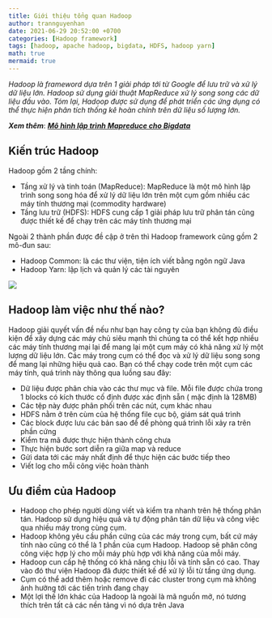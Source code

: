 ```yaml
---
title: Giới thiệu tổng quan Hadoop 
author: trannguyenhan
date: 2021-06-29 20:52:00 +0700
categories: [Hadoop framework]
tags: [hadoop, apache hadoop, bigdata, HDFS, hadoop yarn]
math: true
mermaid: true
---
```


*Hadoop là frameword dựa trên 1 giải pháp tới từ Google để lưu trữ và xử lý dữ liệu lớn. Hadoop sử dụng giải thuật MapReduce xử lý song song các dữ liệu đầu vào. Tóm lại, Hadoop được sử dụng để phát triển các ứng dụng có thể thực hiện phân tích thống kê hoàn chỉnh trên dữ liệu số lượng lớn.*

***Xem thêm***: [***Mô hình lập trình Mapreduce cho Bigdata***](https://demanejar.github.io/posts/mapreduce-programming-model/)
## Kiến trúc Hadoop 
Hadoop gồm 2 tầng chính: 
- Tầng xử lý và tinh toán (MapReduce): MapReduce là một mô hình lập trình song song hóa để xử lý dữ liệu lớn trên một cụm gồm nhiều các máy tính thương mại (commodity hardware)
- Tầng lưu trữ (HDFS): HDFS cung cấp 1 giải pháp lưu trữ phân tán cũng được thiết kế để chạy trên các máy tính thương mại

Ngoài 2 thành phần được đề cập ở trên thì Hadoop framework cũng gồm 2 mô-đun sau: 
- Hadoop Common: là các thư viện, tiện ích viết bằng ngôn ngữ Java
- Hadoop Yarn: lập lịch và quản lý các tài nguyên


![](https://i.pinimg.com/564x/4a/3c/14/4a3c144fa89a85fd6dbccc07bdb8509a.jpg)


## Hadoop làm việc như thế nào?
Hadoop giải quyết vấn đề nếu như bạn hay công ty của bạn không đủ điều kiện để xây dựng các máy chủ siêu mạnh thì chúng ta có thể kết hợp nhiều các máy tính thương mại lại để mang lại một cụm máy có khả năng xử lý một lượng dữ liệu lớn.
Các máy trong cụm có thể đọc và xử lý dữ liệu song song để mang lại những hiệu quả cao.
Bạn có thể chạy code trên một cụm các máy tính, quá trình này thông qua luồng sau đây: 
- Dữ liệu được phân chia vào các thư mục và file. Mỗi file được chứa trong 1 blocks có kích thước cố định được xác định sẵn ( mặc định là 128MB)
- Các tệp này được phân phối trên các nút, cụm khác nhau 
- HDFS nằm ở trên cùm của hệ thống file cục bộ, giám sát quá trình 
- Các block được lưu các bản sao để đề phòng quá trình lỗi xảy ra trên phần cứng 
- Kiểm tra mã được thực hiện thành công chưa
- Thực hiện bước sort diễn ra giữa map và reduce
- Gửi data tới các máy nhất định để thực hiện các bước tiếp theo
- Viết log cho mỗi công việc hoàn thành

## Ưu điểm của Hadoop 
- Hadoop cho phép người dùng viết và kiểm tra nhanh trên hệ thống phân tán. Hadoop sử dụng hiệu quả và tự động phân tán dữ liệu và công việc qua nhiều máy trong cùng cụm.
- Hadoop không yêu cầu phần cứng của các máy trong cụm, bất cứ máy tính nào cũng có thể là 1 phần của cụm Hadoop. Hadoop sẽ phân công công việc hợp lý cho mỗi máy phù hợp với khả năng của mỗi máy.
- Hadoop cun cấp hệ thống có khả năng chịu lỗi và tính sẵn có cao. Thay vào đó thư viện Hadoop đã được thiết kế để xử lý lỗi từ tầng ứng dụng.
- Cụm có thể add thêm hoặc remove đi các cluster trong cụm mà không ảnh hưởng tới các tiến trình đang chạy
- Một lợi thế lớn khác của Hadoop là ngoài là mã nguồn mở, nó tương thích trên tất cả các nền tảng vì nó dựa trên Java
